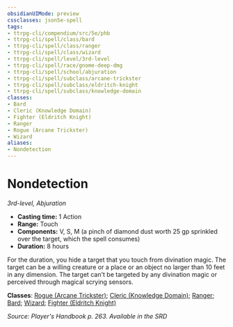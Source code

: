 ```yaml
---
obsidianUIMode: preview
cssclasses: json5e-spell
tags:
- ttrpg-cli/compendium/src/5e/phb
- ttrpg-cli/spell/class/bard
- ttrpg-cli/spell/class/ranger
- ttrpg-cli/spell/class/wizard
- ttrpg-cli/spell/level/3rd-level
- ttrpg-cli/spell/race/gnome-deep-dmg
- ttrpg-cli/spell/school/abjuration
- ttrpg-cli/spell/subclass/arcane-trickster
- ttrpg-cli/spell/subclass/eldritch-knight
- ttrpg-cli/spell/subclass/knowledge-domain
classes:
- Bard
- Cleric (Knowledge Domain)
- Fighter (Eldritch Knight)
- Ranger
- Rogue (Arcane Trickster)
- Wizard
aliases:
- Nondetection
---
```

# Nondetection
*3rd-level, Abjuration*  


- **Casting time:** 1 Action
- **Range:** Touch
- **Components:** V, S, M (a pinch of diamond dust worth 25 gp sprinkled over the target, which the spell consumes)
- **Duration:** 8 hours

For the duration, you hide a target that you touch from divination magic. The target can be a willing creature or a place or an object no larger than 10 feet in any dimension. The target can't be targeted by any divination magic or perceived through magical scrying sensors.

**Classes**: [Rogue (Arcane Trickster)](/CLI/lists/list-spells-classes-rogue-arcane-trickster.md); [Cleric (Knowledge Domain)](/CLI/lists/list-spells-classes-cleric-knowledge-domain.md); [Ranger](/CLI/lists/list-spells-classes-ranger.md); [Bard](/CLI/lists/list-spells-classes-bard.md); [Wizard](/CLI/lists/list-spells-classes-wizard.md); [Fighter (Eldritch Knight)](/CLI/lists/list-spells-classes-fighter-eldritch-knight.md)

*Source: Player's Handbook p. 263. Available in the <span title='Systems Reference Document (5.1)'>SRD</span>*
